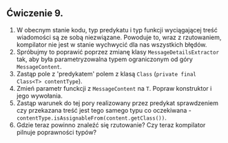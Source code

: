 ## Ćwiczenie 9.

1. W obecnym stanie kodu, typ predykatu i typ funkcji wyciągającej treść wiadomości są ze sobą niezwiązane.
   Powoduje to, wraz z rzutowaniem, kompilator nie jest w stanie wychwycić dla nas wszystkich błędów.
2. Spróbujmy to poprawić poprzez zmianę klasy `MessageDetailsExtractor` tak,
   aby była parametryzowalna typem ograniczonym od góry `MessageContent`.
3. Zastąp pole z 'predykatem' polem z klasą `Class` (`private final Class<T> contentType`).
4. Zmień parametr funckcji z `MessageContent` na `T`.
   Popraw konstruktor i jego wywołania.
5. Zastąp warunek do tej pory realizowany przez predykat sprawdzeniem czy
   przekazana treść jest tego samego typu co oczekiwana - `contentType.isAssignableFrom(content.getClass())`.
6. Gdzie teraz powinno znaleźć się rzutowanie? Czy teraz kompilator pilnuje poprawności typów?